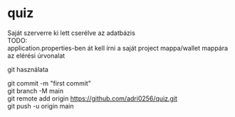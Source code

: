 # quiz

Saját szerverre ki lett cserélve az adatbázis \
TODO: \
application.properties-ben át kell írni a saját project mappa/wallet mappára az elérési úrvonalat

git használata

git commit -m "first commit" \
git branch -M main \
git remote add origin https://github.com/adri0256/quiz.git \
git push -u origin main
